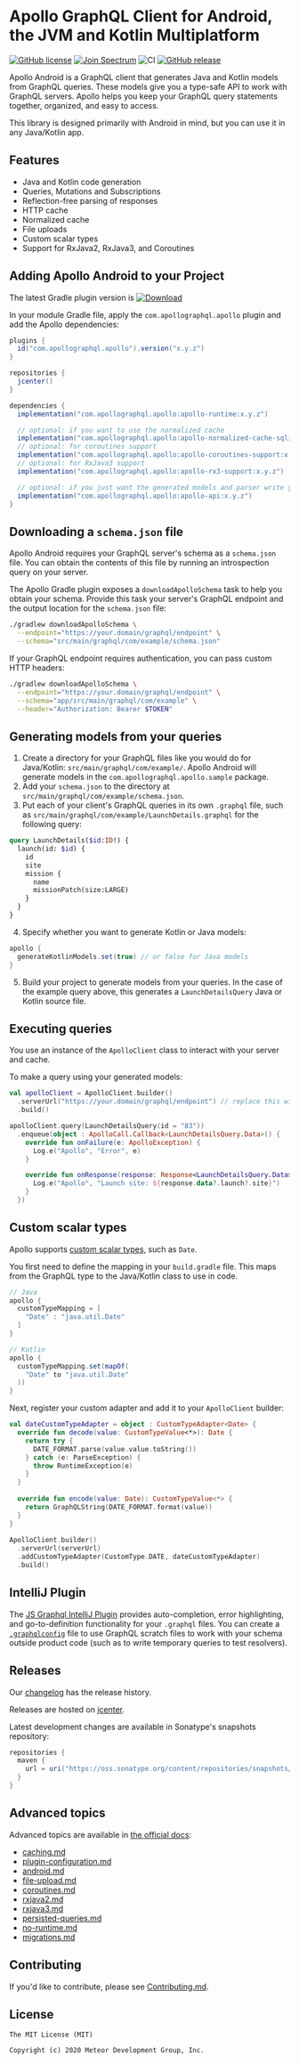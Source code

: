 
# Apollo GraphQL Client for Android, the JVM and Kotlin Multiplatform

[![GitHub license](https://img.shields.io/badge/license-MIT-lightgrey.svg?maxAge=2592000)](https://raw.githubusercontent.com/apollographql/apollo-android/master/LICENSE) [![Join Spectrum](https://img.shields.io/badge/spectrum-join-orange)](https://spectrum.chat/apollo/apollo-android)
![CI](https://github.com/apollographql/apollo-android/workflows/CI/badge.svg)
[![GitHub release](https://img.shields.io/github/release/apollographql/apollo-android.svg)](https://github.com/apollographql/apollo-android/releases/latest)

Apollo Android is a GraphQL client that generates Java and Kotlin models from GraphQL queries. These models give you a type-safe API to work with GraphQL servers.  Apollo helps you keep your GraphQL query statements together, organized, and easy to access. 

This library is designed primarily with Android in mind, but you can use it in any Java/Kotlin app. 

## Features

* Java and Kotlin code generation
* Queries, Mutations and Subscriptions
* Reflection-free parsing of responses
* HTTP cache
* Normalized cache
* File uploads
* Custom scalar types
* Support for RxJava2, RxJava3, and Coroutines

## Adding Apollo Android to your Project

The latest Gradle plugin version is [ ![Download](https://api.bintray.com/packages/apollographql/android/apollo/images/download.svg) ](https://bintray.com/apollographql/android/apollo-gradle-plugin/_latestVersion)

In your module Gradle file, apply the `com.apollographql.apollo` plugin and add the Apollo dependencies:

```groovy
plugins {
  id("com.apollographql.apollo").version("x.y.z")
}

repositories {
  jcenter()
}

dependencies {
  implementation("com.apollographql.apollo:apollo-runtime:x.y.z")

  // optional: if you want to use the normalized cache
  implementation("com.apollographql.apollo:apollo-normalized-cache-sqlite:x.y.z")
  // optional: for coroutines support
  implementation("com.apollographql.apollo:apollo-coroutines-support:x.y.z")
  // optional: for RxJava3 support  
  implementation("com.apollographql.apollo:apollo-rx3-support:x.y.z")

  // optional: if you just want the generated models and parser write your own HTTP code/cache code   
  implementation("com.apollographql.apollo:apollo-api:x.y.z")
}
```

## Downloading a `schema.json` file

Apollo Android requires your GraphQL server's schema as a `schema.json` file. You can obtain the contents of this file by running an introspection query on your server.

The Apollo Gradle plugin exposes a `downloadApolloSchema` task to help you obtain your schema. Provide this task your server's GraphQL endpoint and the output location for the `schema.json` file:

```bash
./gradlew downloadApolloSchema \
  --endpoint="https://your.domain/graphql/endpoint" \
  --schema="src/main/graphql/com/example/schema.json"
```

If your GraphQL endpoint requires authentication, you can pass custom HTTP headers:

```bash
./gradlew downloadApolloSchema \
  --endpoint="https://your.domain/graphql/endpoint" \
  --schema="app/src/main/graphql/com/example" \
  --header="Authorization: Bearer $TOKEN"
```

## Generating models from your queries

1. Create a directory for your GraphQL files like you would do for Java/Kotlin: `src/main/graphql/com/example/`. Apollo Android will generate models in the `com.apollographql.apollo.sample` package.
2. Add your `schema.json` to the directory at `src/main/graphql/com/example/schema.json`.  
3. Put each of your client's GraphQL queries in its own `.graphql` file, such as `src/main/graphql/com/example/LaunchDetails.graphql` for the following query: 

```graphql
query LaunchDetails($id:ID!) {
  launch(id: $id) {
    id
    site
    mission {
      name
      missionPatch(size:LARGE)
    }
  }
}
```

4. Specify whether you want to generate Kotlin or Java models:

```groovy
apollo {
  generateKotlinModels.set(true) // or false for Java models
}
```

5. Build your project to generate models from your queries. In the case of the example query above, this generates a `LaunchDetailsQuery` Java or Kotlin source file.

## Executing queries

You use an instance of the `ApolloClient` class to interact with your server and cache.

To make a query using your generated models:

```kotlin
val apolloClient = ApolloClient.builder()
  .serverUrl("https://your.domain/graphql/endpoint") // replace this with your actual endpoint
  .build()

apolloClient.query(LaunchDetailsQuery(id = "83"))
  .enqueue(object : ApolloCall.Callback<LaunchDetailsQuery.Data>() {
    override fun onFailure(e: ApolloException) {
      Log.e("Apollo", "Error", e)
    }

    override fun onResponse(response: Response<LaunchDetailsQuery.Data>) {
      Log.e("Apollo", "Launch site: ${response.data?.launch?.site}")
    }
  })
```

## Custom scalar types

Apollo supports [custom scalar types](https://www.apollographql.com/docs/apollo-server/schema/scalars-enums/), such as `Date`.

You first need to define the mapping in your `build.gradle` file. This maps from the GraphQL type to the Java/Kotlin class to use in code.

```groovy
// Java
apollo {
  customTypeMapping = [
    "Date" : "java.util.Date"
  ]
}

// Kotlin
apollo {
  customTypeMapping.set(mapOf(
    "Date" to "java.util.Date"
  ))
}
```

Next, register your custom adapter and add it to your `ApolloClient` builder:

```kotlin
val dateCustomTypeAdapter = object : CustomTypeAdapter<Date> {
  override fun decode(value: CustomTypeValue<*>): Date {
    return try {
      DATE_FORMAT.parse(value.value.toString())
    } catch (e: ParseException) {
      throw RuntimeException(e)
    }
  }
    
  override fun encode(value: Date): CustomTypeValue<*> {
    return GraphQLString(DATE_FORMAT.format(value))
  }
}
    
ApolloClient.builder()
  .serverUrl(serverUrl)
  .addCustomTypeAdapter(CustomType.DATE, dateCustomTypeAdapter)
  .build()
```

## IntelliJ Plugin

The [JS Graphql IntelliJ Plugin](https://jimkyndemeyer.github.io/js-graphql-intellij-plugin/) provides auto-completion, error highlighting, and go-to-definition functionality for your `.graphql` files. You can create a [`.graphqlconfig`](https://jimkyndemeyer.github.io/js-graphql-intellij-plugin/docs/developer-guide#working-with-graphql-endpoints-and-scratch-files) file to use GraphQL scratch files to work with your schema outside product code (such as to write temporary queries to test resolvers).

## Releases

Our [changelog](https://github.com/apollographql/apollo-android/releases) has the release history. 

Releases are hosted on [jcenter](https://jcenter.bintray.com/com/apollographql/apollo/).

Latest development changes are available in Sonatype's snapshots repository:

```gradle
repositories {
  maven { 
    url = uri("https://oss.sonatype.org/content/repositories/snapshots/")
  }
}
```

## Advanced topics

Advanced topics are available in [the official docs](https://www.apollographql.com/docs/android/):

* [caching.md](https://www.apollographql.com/docs/android/essentials/caching/)  
* [plugin-configuration.md](https://www.apollographql.com/docs/android/essentials/plugin-configuration/) 
* [android.md](https://www.apollographql.com/docs/android/advanced/android/) 
* [file-upload.md](https://www.apollographql.com/docs/android/advanced/file-upload/)
* [coroutines.md](https://www.apollographql.com/docs/android/advanced/coroutines/) 
* [rxjava2.md](https://www.apollographql.com/docs/android/advanced/rxjava2/)
* [rxjava3.md](https://www.apollographql.com/docs/android/advanced/rxjava3/)
* [persisted-queries.md](https://www.apollographql.com/docs/android/advanced/persisted-queries/)
* [no-runtime.md](https://www.apollographql.com/docs/android/advanced/no-runtime/) 
* [migrations.md](https://www.apollographql.com/docs/android/essentials/migration/)

## Contributing

If you'd like to contribute, please see [Contributing.md](https://github.com/apollographql/apollo-android/blob/master/Contributing.md).

## License

```
The MIT License (MIT)

Copyright (c) 2020 Meteor Development Group, Inc.
```
